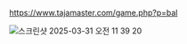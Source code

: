 https://www.tajamaster.com/game.php?p=bal




![스크린샷 2025-03-31 오전 11 39 20](https://github.com/user-attachments/assets/0ee2ae0f-b397-46b7-ae84-c59c48de4dbd)
